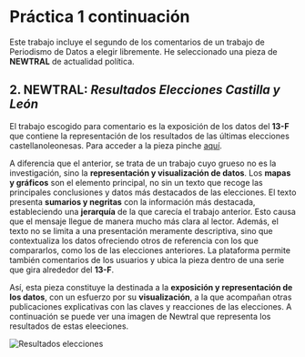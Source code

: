 # Práctica 1 continuación
Este trabajo incluye el segundo de los comentarios de un trabajo de Periodismo de Datos a elegir libremente. He seleccionado una pieza de **NEWTRAL** de actualidad política. 
## 2. NEWTRAL: *Resultados Elecciones Castilla y León*
El trabajo escogido para comentario es la exposición de los datos del **13-F** que contiene la representación de los resultados de las últimas elecciones castellanoleonesas. Para acceder a la pieza pinche [aquí](https://www.newtral.es/pp-vox-resultados-elecciones-castilla-leon/20220214/). 

A diferencia que el anterior, se trata de un trabajo cuyo grueso no es la investigación, sino la **representación y visualización de datos**. Los **mapas y gráficos** son el elemento principal, no sin un texto que recoge las principales conclusiones y datos más destacados de las elecciones. El texto presenta **sumarios y negritas** con la información más destacada, estableciendo una **jerarquía** de la que carecía el trabajo anterior. Esto causa que el mensaje llegue de manera mucho más clara al lector. Además, el texto no se limita a una presentación meramente descriptiva, sino que contextualiza los datos ofreciendo otros de referencia con los que compararlos, como los de las elecciones anteriores. La plataforma permite también comentarios de los usuarios y ubica la pieza dentro de una serie que gira alrededor del **13-F**.

Así, esta pieza constituye la destinada a la **exposición y representación de los datos**, con un esfuerzo por su **visualización**, a la que acompañan otras publicaciones explicativas con las claves y reacciones de las elecciones. A continuación se puede ver una imagen de Newtral que representa los resultados de estas eleeciones.

![Resultados elecciones](https://pbs.twimg.com/media/E0kqia9XIAcQqpJ.png)
